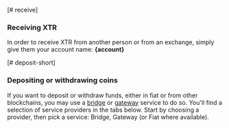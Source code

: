 [# receive]
### Receiving XTR
In order to receive XTR from another person or from an exchange, simply give them your account name: **{account}**

[# deposit-short]
### Depositing or withdrawing coins
If you want to deposit or withdraw funds, either in fiat or from other blockchains, you may use a [bridge](introduction/bridges_gateways) or [gateway](introduction/bridges_gateways) service to do so. You'll find a selection of service providers in the tabs below. Start by choosing a provider, then pick a service: Bridge, Gateway (or Fiat where available).